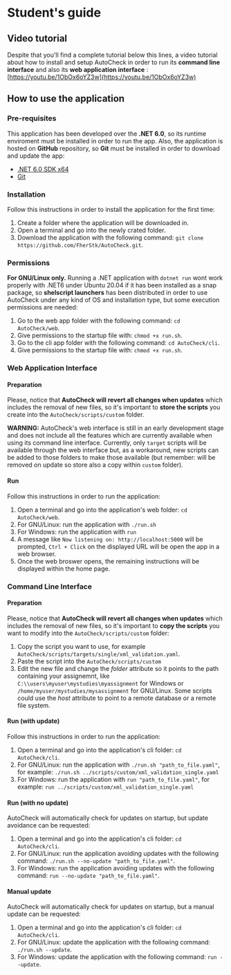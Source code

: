 # Student's guide
## Video tutorial
Despite that you'll find a complete tutorial below this lines, a video tutorial about how to install and setup AutoCheck in order to run its **command line interface** and also its **web application interface** : [https://youtu.be/1ObOx6oYZ3w](https://youtu.be/1ObOx6oYZ3w)

## How to use the application
### Pre-requisites
This application has been developed over the **.NET 6.0**, so its runtime enviroment must be installed in order to run the app. Also, the application is hosted on **GitHub** repository, so **Git** must be installed in order to download and update the app:
* [.NET 6.0 SDK x64](https://dotnet.microsoft.com/download)
* [Git](https://git-scm.com/downloads)

### Installation
Follow this instructions in order to install the application for the first time:
1. Create a folder where the application will be downloaded in.
2. Open a terminal and go into the newly crated folder.
3. Download the application with the following command: `git clone https://github.com/FherStk/AutoCheck.git`.

### Permissions
**For GNU/Linux only.** Running a .NET application with `dotnet run` wont work properly with .NET6 under Ubuntu 20.04 if it has been installed as a snap package, so **shelscript launchers** has been distributed in order to use AutoCheck under any kind of OS and installation type, but some execution permissions are needed:
1. Go to the web app folder with the following command: `cd AutoCheck/web`.
2. Give permissions to the startup file with: `chmod +x run.sh`.
3. Go to the cli app folder with the following command: `cd AutoCheck/cli`.
4. Give permissions to the startup file with: `chmod +x run.sh`.

### Web Application Interface
#### Preparation
Please, notice that **AutoCheck will revert all changes when updates** which includes the removal of new files, so it's important to **store the scripts** you create into the `AutoCheck/scripts/custom` folder.

**WARNING:** AutoCheck's web interface is still in an early development stage and does not include all the features which are currently available when using its command line interface. Currently, only `target` scripts will be available through the web interface but, as a workaround, new scripts can be added to those folders to make those available (but remember: will be removed on update so store also a copy within `custom` folder).

#### Run
Follow this instructions in order to run the application:
1. Open a terminal and go into the application's web folder: `cd AutoCheck/web`.
2. For GNU/Linux: run the application with `./run.sh`
3. For Windows: run the application with `run`
4. A message like `Now listening on: http://localhost:5000` will be prompted, `Ctrl + Click` on the displayed URL will be open the app in a web browser.
5. Once the web broswer opens, the remaining instructions will be displayed within the home page. 

### Command Line Interface
#### Preparation
Please, notice that **AutoCheck will revert all changes when updates** which includes the removal of new files, so it's important to **copy the scripts** you want to modify into the `AutoCheck/scripts/custom` folder:
1. Copy the script you want to use, for example `AutoCheck/scripts/targets/single/xml_validation.yaml`.
2. Paste the script into the `AutoCheck/scripts/custom`
3. Edit the new file and change the *folder* attribute so it points to the path containing your assignemnt, like `C:\\users\myuser\mystudies\myassignment` for Windows or `/home/myuser/mystudies/mysassignment` for GNU/Linux. Some scripts could use the *host* attribute to point to a remote database or a remote file system. 

#### Run (with update)
Follow this instructions in order to run the application:
1. Open a terminal and go into the application's cli folder: `cd AutoCheck/cli`.
2. For GNU/Linux: run the application with `./run.sh "path_to_file.yaml"`, for example: `./run.sh ../scripts/custom/xml_validation_single.yaml`  
3. For Windows: run the application with `run "path_to_file.yaml"`, for example: `run ../scripts/custom/xml_validation_single.yaml`  

#### Run (with no update)
AutoCheck will automatically check for updates on startup, but update avoidance can be requested:
1. Open a terminal and go into the application's cli folder: `cd AutoCheck/cli`.
2. For GNU/Linux: run the application avoiding updates with the following command: `./run.sh --no-update "path_to_file.yaml"`. 
3. For Windows: run the application avoiding updates with the following command: `run --no-update "path_to_file.yaml"`. 

#### Manual update
AutoCheck will automatically check for updates on startup, but a manual update can be requested:
1. Open a terminal and go into the application's cli folder: `cd AutoCheck/cli`.
2. For GNU/Linux: update the application with the following command: `./run.sh --update`.
3. For Windows: update the application with the following command: `run --update`.